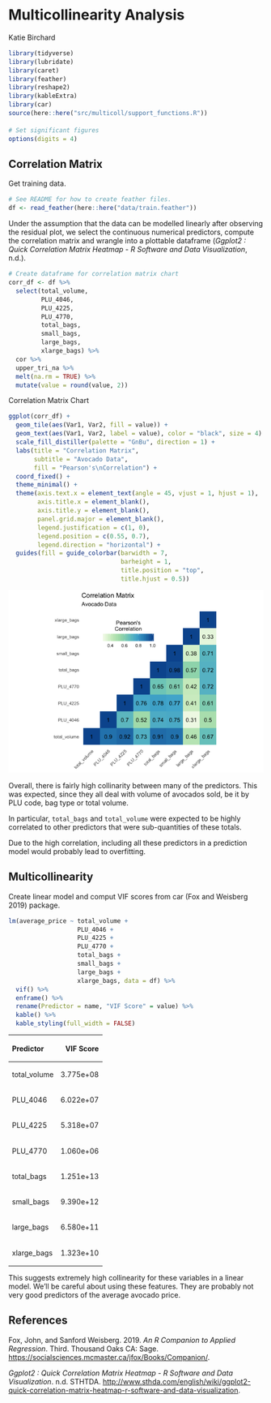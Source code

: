 Multicollinearity Analysis
================
Katie Birchard

``` r
library(tidyverse)
library(lubridate)
library(caret)
library(feather)
library(reshape2)
library(kableExtra)
library(car)
source(here::here("src/multicoll/support_functions.R"))

# Set significant figures
options(digits = 4)
```

## Correlation Matrix

Get training data.

``` r
# See README for how to create feather files.
df <- read_feather(here::here("data/train.feather"))
```

Under the assumption that the data can be modelled linearly after
observing the residual plot, we select the continuous numerical
predictors, compute the correlation matrix and wrangle into a plottable
dataframe (*Ggplot2 : Quick Correlation Matrix Heatmap - R Software and
Data Visualization*, n.d.).

``` r
# Create dataframe for correlation matrix chart
corr_df <- df %>%
  select(total_volume,
         PLU_4046,
         PLU_4225,
         PLU_4770,
         total_bags,
         small_bags,
         large_bags,
         xlarge_bags) %>%
  cor %>%
  upper_tri_na %>%
  melt(na.rm = TRUE) %>%
  mutate(value = round(value, 2))
```

Correlation Matrix Chart

``` r
ggplot(corr_df) +
  geom_tile(aes(Var1, Var2, fill = value)) +
  geom_text(aes(Var1, Var2, label = value), color = "black", size = 4) +
  scale_fill_distiller(palette = "GnBu", direction = 1) +
  labs(title = "Correlation Matrix",
       subtitle = "Avocado Data",
       fill = "Pearson's\nCorrelation") +
  coord_fixed() +
  theme_minimal() +
  theme(axis.text.x = element_text(angle = 45, vjust = 1, hjust = 1),
        axis.title.x = element_blank(),
        axis.title.y = element_blank(),
        panel.grid.major = element_blank(),
        legend.justification = c(1, 0),
        legend.position = c(0.55, 0.7),
        legend.direction = "horizontal") +
  guides(fill = guide_colorbar(barwidth = 7,
                               barheight = 1,
                               title.position = "top",
                               title.hjust = 0.5))
```

![](multicoll_files/figure-gfm/chart-1.png)<!-- -->

Overall, there is fairly high collinarity between many of the
predictors. This was expected, since they all deal with volume of
avocados sold, be it by PLU code, bag type or total volume.

In particular, `total_bags` and `total_volume` were expected to be
highly correlated to other predictors that were sub-quantities of these
totals.

Due to the high correlation, including all these predictors in a
prediction model would probably lead to overfitting.

## Multicollinearity

Create linear model and comput VIF scores from car (Fox and Weisberg
2019) package.

``` r
lm(average_price ~ total_volume +
                   PLU_4046 +
                   PLU_4225 +
                   PLU_4770 +
                   total_bags +
                   small_bags +
                   large_bags +
                   xlarge_bags, data = df) %>%
  vif() %>%
  enframe() %>%
  rename(Predictor = name, "VIF Score" = value) %>%
  kable() %>%
  kable_styling(full_width = FALSE)
```

<table class="table" style="width: auto !important; margin-left: auto; margin-right: auto;">

<thead>

<tr>

<th style="text-align:left;">

Predictor

</th>

<th style="text-align:right;">

VIF Score

</th>

</tr>

</thead>

<tbody>

<tr>

<td style="text-align:left;">

total\_volume

</td>

<td style="text-align:right;">

3.775e+08

</td>

</tr>

<tr>

<td style="text-align:left;">

PLU\_4046

</td>

<td style="text-align:right;">

6.022e+07

</td>

</tr>

<tr>

<td style="text-align:left;">

PLU\_4225

</td>

<td style="text-align:right;">

5.318e+07

</td>

</tr>

<tr>

<td style="text-align:left;">

PLU\_4770

</td>

<td style="text-align:right;">

1.060e+06

</td>

</tr>

<tr>

<td style="text-align:left;">

total\_bags

</td>

<td style="text-align:right;">

1.251e+13

</td>

</tr>

<tr>

<td style="text-align:left;">

small\_bags

</td>

<td style="text-align:right;">

9.390e+12

</td>

</tr>

<tr>

<td style="text-align:left;">

large\_bags

</td>

<td style="text-align:right;">

6.580e+11

</td>

</tr>

<tr>

<td style="text-align:left;">

xlarge\_bags

</td>

<td style="text-align:right;">

1.323e+10

</td>

</tr>

</tbody>

</table>

This suggests extremely high collinearity for these variables in a
linear model. We’ll be careful about using these features. They are
probably not very good predictors of the average avocado price.

## References

<div id="refs" class="references">

<div id="ref-car">

Fox, John, and Sanford Weisberg. 2019. *An R Companion to Applied
Regression*. Third. Thousand Oaks CA: Sage.
<https://socialsciences.mcmaster.ca/jfox/Books/Companion/>.

</div>

<div id="ref-corr">

*Ggplot2 : Quick Correlation Matrix Heatmap - R Software and Data
Visualization*. n.d. STHTDA.
<http://www.sthda.com/english/wiki/ggplot2-quick-correlation-matrix-heatmap-r-software-and-data-visualization>.

</div>

</div>
